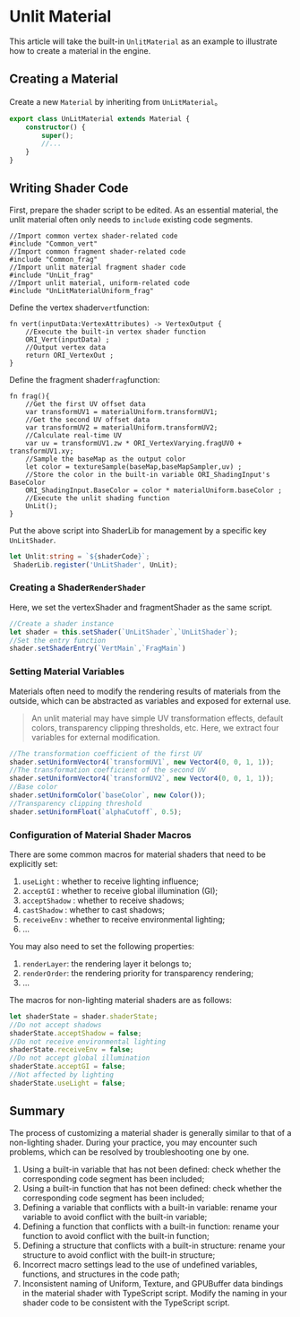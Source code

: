 # Unlit Material
This article will take the built-in `UnlitMaterial` as an example to illustrate how to create a material in the engine.

## Creating a Material
Create a new `Material` by inheriting from `UnLitMaterial`。
```ts
export class UnLitMaterial extends Material {
    constructor() {
        super();
        //...
    }
}
```

## Writing Shader Code
First, prepare the shader script to be edited. As an essential material, the unlit material often only needs to `include` existing code segments.

```wgsl
//Import common vertex shader-related code
#include "Common_vert"
//Import common fragment shader-related code
#include "Common_frag"
//Import unlit material fragment shader code
#include "UnLit_frag"
//Import unlit material, uniform-related code
#include "UnLitMaterialUniform_frag"
```

Define the vertex shader`vert`function:
```wgsl
fn vert(inputData:VertexAttributes) -> VertexOutput {
    //Execute the built-in vertex shader function
    ORI_Vert(inputData) ;
    //Output vertex data
    return ORI_VertexOut ;
}
```

Define the fragment shader`frag`function:
```wgsl
fn frag(){
    //Get the first UV offset data
    var transformUV1 = materialUniform.transformUV1;
    //Get the second UV offset data
    var transformUV2 = materialUniform.transformUV2;
    //Calculate real-time UV
    var uv = transformUV1.zw * ORI_VertexVarying.fragUV0 + transformUV1.xy; 
    //Sample the baseMap as the output color
    let color = textureSample(baseMap,baseMapSampler,uv) ;
    //Store the color in the built-in variable ORI_ShadingInput's BaseColor
    ORI_ShadingInput.BaseColor = color * materialUniform.baseColor ;
    //Execute the unlit shading function
    UnLit();
}
```
Put the above script into ShaderLib for management by a specific key `UnLitShader`.
```ts
let Unlit:string = `${shaderCode}`;
 ShaderLib.register('UnLitShader', UnLit);
```

### Creating a Shader`RenderShader`
Here, we set the vertexShader and fragmentShader as the same script.
```ts
//Create a shader instance
let shader = this.setShader(`UnLitShader`,`UnLitShader`);
//Set the entry function
shader.setShaderEntry(`VertMain`,`FragMain`)
```

### Setting Material Variables
Materials often need to modify the rendering results of materials from the outside, which can be abstracted as variables and exposed for external use.
> An unlit material may have simple UV transformation effects, default colors, transparency clipping thresholds, etc. 
Here, we extract four variables for external modification.
```ts
//The transformation coefficient of the first UV
shader.setUniformVector4(`transformUV1`, new Vector4(0, 0, 1, 1));
//The transformation coefficient of the second UV
shader.setUniformVector4(`transformUV2`, new Vector4(0, 0, 1, 1));
//Base color
shader.setUniformColor(`baseColor`, new Color());
//Transparency clipping threshold
shader.setUniformFloat(`alphaCutoff`, 0.5);

```

### Configuration of Material Shader Macros
There are some common macros for material shaders that need to be explicitly set:
1. `useLight` : whether to receive lighting influence;
2. `acceptGI` : whether to receive global illumination (GI);
3. `acceptShadow` : whether to receive shadows;
4. `castShadow` : whether to cast shadows;
5. `receiveEnv` : whether to receive environmental lighting;
6. ...

You may also need to set the following properties:
1. `renderLayer`: the rendering layer it belongs to;
2. `renderOrder`: the rendering priority for transparency rendering;
3. ...

The macros for non-lighting material shaders are as follows:
```ts
let shaderState = shader.shaderState;
//Do not accept shadows
shaderState.acceptShadow = false;
//Do not receive environmental lighting
shaderState.receiveEnv = false;
//Do not accept global illumination
shaderState.acceptGI = false;
//Not affected by lighting
shaderState.useLight = false;

```

## Summary
The process of customizing a material shader is generally similar to that of a non-lighting shader. During your practice, you may encounter such problems, which can be resolved by troubleshooting one by one.
1. Using a built-in variable that has not been defined: check whether the corresponding code segment has been included;
2. Using a built-in function that has not been defined: check whether the corresponding code segment has been included;
3. Defining a variable that conflicts with a built-in variable: rename your variable to avoid conflict with the built-in variable;
4. Defining a function that conflicts with a built-in function: rename your function to avoid conflict with the built-in function;
5. Defining a structure that conflicts with a built-in structure: rename your structure to avoid conflict with the built-in structure;
6. Incorrect macro settings lead to the use of undefined variables, functions, and structures in the code path;
7. Inconsistent naming of Uniform, Texture, and GPUBuffer data bindings in the material shader with TypeScript script. Modify the naming in your shader code to be consistent with the TypeScript script.
